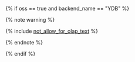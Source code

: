 {% if oss == true and backend_name == "YDB" %}

{% note warning %}

{% include [not_allow_for_olap_text](not_allow_for_olap_text.md) %}

{% endnote %}

{% endif %}
